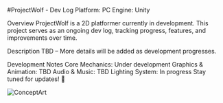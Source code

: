 #ProjectWolf - Dev Log
Platform: PC
Engine: Unity

Overview
ProjectWolf is a 2D platformer currently in development. This project serves as an ongoing dev log, tracking progress, features, and improvements over time.

Description
TBD – More details will be added as development progresses.

Development Notes
Core Mechanics: Under development
Graphics & Animation: TBD
Audio & Music: TBD
Lighting System: In progress
Stay tuned for updates! 🚀


![ConceptArt](https://github.com/user-attachments/assets/5c941586-4aef-4e00-8bbb-671ec924adc6)
